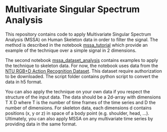 # Multivariate Singular Spectrum Analysis

This repository contains code to apply Multivariate Singular Spectrum Analysis (MSSA) on Human Skeleton data in order to filter the signal.
The method is described in the notebook [mssa_tutorial](notebooks/mssa_tutorial) which provide an example of the technique over a simple signal in 2 dimensions.

The second notebook [mssa_dataset_analysis](notebooks/mssa_dataset_analysis) contains examples to apply the technique to skeleton data.
For now, the notebook uses data from the [NTU RGB+D Action Recognition Dataset](http://rose1.ntu.edu.sg/Datasets/actionRecognition.asp).
This dataset require authorization to be downloaded. The script folder contains python script to convert the data in h5 format.

You can also apply the technique on your own data if you respect the structure of the input data.
The data should be a 2d-array with dimensions T X D where T is the number of time frames of the time series and D the number of dimensions.
For skeleton data, each dimensions d contains positions (x, y or z) in space of a body point (e.g. shoulder, head, ...).
Ultimately, you can also apply MSSA on any multivariate time series by providing data in the same format.
